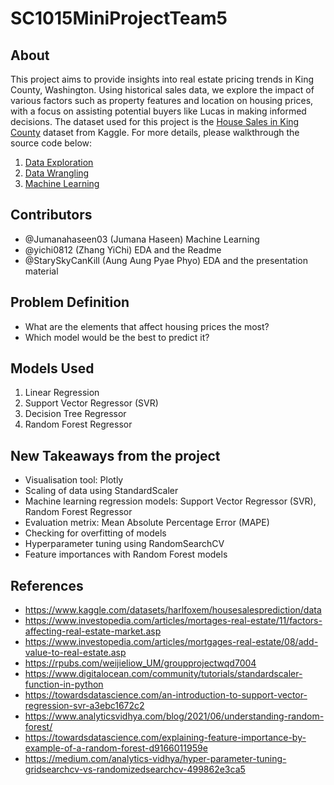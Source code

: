# SC1015MiniProjectTeam5

## About
This project aims to provide insights into real estate pricing trends in King County, Washington. Using historical sales data, we explore the impact of various factors such as property features and location on housing prices, with a focus on assisting potential buyers like Lucas in making informed decisions. The dataset used for this project is the [House Sales in King County](https://www.kaggle.com/datasets/harlfoxem/housesalesprediction/data) dataset from Kaggle. For more details, please walkthrough the source code below:

1. [Data Exploration](https://github.com/Jumanahaseen03/SC1015MiniProjectTeam5/blob/9cd147b7f8c5d1fd51ed5bc7c5036d6df20fc4f4/Data_Exploration.ipynb)
3. [Data Wrangling](https://github.com/Jumanahaseen03/SC1015MiniProjectTeam5/blob/9cd147b7f8c5d1fd51ed5bc7c5036d6df20fc4f4/Data_Wrangling.ipynb)
4. [Machine Learning](https://github.com/Jumanahaseen03/SC1015MiniProjectTeam5/blob/9cd147b7f8c5d1fd51ed5bc7c5036d6df20fc4f4/Machine_Learning.ipynb)

## Contributors
- @Jumanahaseen03 (Jumana Haseen) Machine Learning
- @yichi0812 (Zhang YiChi) EDA and the Readme
- @StarySkyCanKill (Aung Aung Pyae Phyo) EDA and the presentation material

## Problem Definition
- What are the elements that affect housing prices the most?
- Which model would be the best to predict it?

## Models Used
1. Linear Regression
2. Support Vector Regressor (SVR)
3. Decision Tree Regressor
4. Random Forest Regressor
   
## New Takeaways from the project
- Visualisation tool: Plotly
- Scaling of data using StandardScaler
- Machine learning regression models: Support Vector Regressor (SVR), Random Forest Regressor
- Evaluation metrix: Mean Absolute Percentage Error (MAPE)
- Checking for overfitting of models
- Hyperparameter tuning using RandomSearchCV
- Feature importances with Random Forest models

## References   
- https://www.kaggle.com/datasets/harlfoxem/housesalesprediction/data 
- https://www.investopedia.com/articles/mortages-real-estate/11/factors-affecting-real-estate-market.asp
- https://www.investopedia.com/articles/mortgages-real-estate/08/add-value-to-real-estate.asp
- https://rpubs.com/weijieliow_UM/groupprojectwqd7004
- https://www.digitalocean.com/community/tutorials/standardscaler-function-in-python
- https://towardsdatascience.com/an-introduction-to-support-vector-regression-svr-a3ebc1672c2
- https://www.analyticsvidhya.com/blog/2021/06/understanding-random-forest/
- https://towardsdatascience.com/explaining-feature-importance-by-example-of-a-random-forest-d9166011959e
- https://medium.com/analytics-vidhya/hyper-parameter-tuning-gridsearchcv-vs-randomizedsearchcv-499862e3ca5
